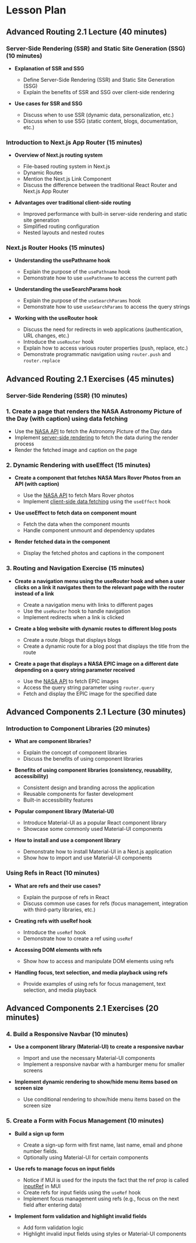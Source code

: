 # Lesson Plan

## Advanced Routing 2.1 Lecture (40 minutes)

### Server-Side Rendering (SSR) and Static Site Generation (SSG) (10 minutes)

- **Explanation of SSR and SSG**
  - Define Server-Side Rendering (SSR) and Static Site Generation (SSG)
  - Explain the benefits of SSR and SSG over client-side rendering

- **Use cases for SSR and SSG**
  - Discuss when to use SSR (dynamic data, personalization, etc.)
  - Discuss when to use SSG (static content, blogs, documentation, etc.)

### Introduction to Next.js App Router (15 minutes)

- **Overview of Next.js routing system**
  - File-based routing system in Next.js
  - Dynamic Routes
  - Mention the Next.js Link Component
  - Discuss the difference between the traditional React Router and Next.js App Router

- **Advantages over traditional client-side routing**
  - Improved performance with built-in server-side rendering and static site generation
  - Simplified routing configuration
  - Nested layouts and nested routes

### Next.js Router Hooks (15 minutes)

- **Understanding the usePathname hook**
  - Explain the purpose of the `usePathname` hook
  - Demonstrate how to use `usePathname` to access the current path

- **Understanding the useSearchParams hook**
  - Explain the purpose of the `useSearchParams` hook
  - Demonstrate how to use `useSearchParams` to access the query strings

- **Working with the useRouter hook**
  - Discuss the need for redirects in web applications (authentication, URL changes, etc.)
  - Introduce the `useRouter` hook
  - Explain how to access various router properties (push, replace, etc.)
  - Demonstrate programmatic navigation using `router.push` and `router.replace`

## Advanced Routing 2.1 Exercises (45 minutes)

### Server-Side Rendering (SSR) (10 minutes)

### 1. Create a page that renders the NASA Astronomy Picture of the Day (with caption) using data fetching

- Use the [NASA API](https://api.nasa.gov/#MarsPhotos) to fetch the Astronomy Picture of the Day data
- Implement [server-side rendering](https://nextjs.org/docs/app/building-your-application/data-fetching/fetching) to fetch the data during the render process
- Render the fetched image and caption on the page

### 2. Dynamic Rendering with useEffect (15 minutes)

- **Create a component that fetches NASA Mars Rover Photos from an API (with caption)**
  - Use the [NASA API](https://api.nasa.gov/#MarsPhotos) to fetch Mars Rover photos
  - Implement [client-side data fetching](https://nextjs.org/docs/pages/building-your-application/rendering/client-side-rendering) using the `useEffect` hook

- **Use useEffect to fetch data on component mount**
  - Fetch the data when the component mounts
  - Handle component unmount and dependency updates

- **Render fetched data in the component**
  - Display the fetched photos and captions in the component

### 3. Routing and Navigation Exercise (15 minutes)

- **Create a navigation menu using the useRouter hook and when a user clicks on a link it navigates them to the relevant page with the router instead of a link**
  - Create a navigation menu with links to different pages
  - Use the `useRouter` hook to handle navigation
  - Implement redirects when a link is clicked

- **Create a blog website with dynamic routes to different blog posts**
  - Create a route /blogs that displays blogs
  - Create a dynamic route for a blog post that displays the title from the route

- **Create a page that displays a NASA EPIC image on a different date depending on a query string parameter received**
  - Use the [NASA API](https://api.nasa.gov/#EPIC) to fetch EPIC images
  - Access the query string parameter using `router.query`
  - Fetch and display the EPIC image for the specified date

## Advanced Components 2.1 Lecture (30 minutes)

### Introduction to Component Libraries (20 minutes)

- **What are component libraries?**
  - Explain the concept of component libraries
  - Discuss the benefits of using component libraries

- **Benefits of using component libraries (consistency, reusability, accessibility)**
  - Consistent design and branding across the application
  - Reusable components for faster development
  - Built-in accessibility features

- **Popular component library (Material-UI)**
  - Introduce Material-UI as a popular React component library
  - Showcase some commonly used Material-UI components

- **How to install and use a component library**
  - Demonstrate how to install Material-UI in a Next.js application
  - Show how to import and use Material-UI components

### Using Refs in React (10 minutes)

- **What are refs and their use cases?**
  - Explain the purpose of refs in React
  - Discuss common use cases for refs (focus management, integration with third-party libraries, etc.)

- **Creating refs with useRef hook**
  - Introduce the `useRef` hook
  - Demonstrate how to create a ref using `useRef`

- **Accessing DOM elements with refs**
  - Show how to access and manipulate DOM elements using refs

- **Handling focus, text selection, and media playback using refs**
  - Provide examples of using refs for focus management, text selection, and media playback

## Advanced Components 2.1 Exercises (20 minutes)

### 4. Build a Responsive Navbar (10 minutes)

- **Use a component library (Material-UI) to create a responsive navbar**
  - Import and use the necessary Material-UI components
  - Implement a responsive navbar with a hamburger menu for smaller screens

- **Implement dynamic rendering to show/hide menu items based on screen size**
  - Use conditional rendering to show/hide menu items based on the screen size

### 5. Create a Form with Focus Management (10 minutes)

- **Build a sign up form**
  - Create a sign-up form with first name, last name, email and phone number fields.
  - Optionally using Material-UI for certain components

- **Use refs to manage focus on input fields**
  - Notice if MUI is used for the inputs the fact that the ref prop is called [inputRef](https://mui.com/material-ui/api/input/) in MUI
  - Create refs for input fields using the `useRef` hook
  - Implement focus management using refs (e.g., focus on the next field after entering data)

- **Implement form validation and highlight invalid fields**
  - Add form validation logic
  - Highlight invalid input fields using styles or Material-UI components
